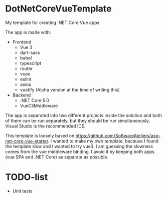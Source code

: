# DotNetCoreVueTemplate
My template for creating .NET Core Vue apps

The app is made with:
- Frontend
  - Vue 3
  - dart-sass
  - babel
  - typescript
  - router
  - vuex
  - eslint
  - axios
  - vuetify (Alpha version at the time of writing this)
- Backend
  - .NET Core 5.0
  - VueCliMiddleware

The app is separated into two different projects inside the solution and both of them can be run separately, but they should be run simultaneously. Visual Studio is the recommended IDE.

This template is loosely based on https://github.com/SoftwareAteliers/asp-net-core-vue-starter. I wanted to make my own template, because I found the template slow and I wanted to try vue3. I am guessing the slowness comes  from the vue middleware binding. I avoid it by keeping both apps (vue SPA and .NET Core) as separate as possible.

# TODO-list
 - Unit tests
